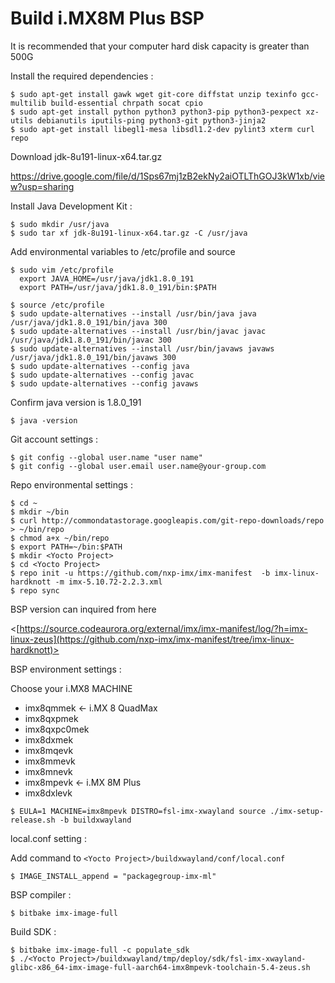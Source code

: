 # Build i.MX8M Plus BSP
It is recommended that your computer hard disk capacity is greater than 500G

Install the required dependencies :
    
    $ sudo apt-get install gawk wget git-core diffstat unzip texinfo gcc-multilib build-essential chrpath socat cpio
    $ sudo apt-get install python python3 python3-pip python3-pexpect xz-utils debianutils iputils-ping python3-git python3-jinja2
    $ sudo apt-get install libegl1-mesa libsdl1.2-dev pylint3 xterm curl repo

Download jdk-8u191-linux-x64.tar.gz

<https://drive.google.com/file/d/1Sps67mj1zB2ekNy2aiOTLThGOJ3kW1xb/view?usp=sharing>

Install Java Development Kit :

    $ sudo mkdir /usr/java
    $ sudo tar xf jdk-8u191-linux-x64.tar.gz -C /usr/java
    
Add environmental variables to /etc/profile and source

    $ sudo vim /etc/profile
      export JAVA_HOME=/usr/java/jdk1.8.0_191
      export PATH=/usr/java/jdk1.8.0_191/bin:$PATH
      
    $ source /etc/profile
    $ sudo update-alternatives --install /usr/bin/java java /usr/java/jdk1.8.0_191/bin/java 300
    $ sudo update-alternatives --install /usr/bin/javac javac /usr/java/jdk1.8.0_191/bin/javac 300
    $ sudo update-alternatives --install /usr/bin/javaws javaws /usr/java/jdk1.8.0_191/bin/javaws 300
    $ sudo update-alternatives --config java
    $ sudo update-alternatives --config javac
    $ sudo update-alternatives --config javaws

Confirm java version is 1.8.0_191

    $ java -version

Git account settings :
    
    $ git config --global user.name "user name"
    $ git config --global user.email user.name@your-group.com
    
Repo environmental settings :

    $ cd ~
    $ mkdir ~/bin
    $ curl http://commondatastorage.googleapis.com/git-repo-downloads/repo > ~/bin/repo
    $ chmod a+x ~/bin/repo
    $ export PATH=~/bin:$PATH
    $ mkdir <Yocto Project>
    $ cd <Yocto Project>
    $ repo init -u https://github.com/nxp-imx/imx-manifest  -b imx-linux-hardknott -m imx-5.10.72-2.2.3.xml
    $ repo sync
    
BSP version can inquired from here 

<[https://source.codeaurora.org/external/imx/imx-manifest/log/?h=imx-linux-zeus](https://github.com/nxp-imx/imx-manifest/tree/imx-linux-hardknott)>

BSP environment settings :

Choose your i.MX8 MACHINE
* imx8qmmek <- i.MX 8 QuadMax
* imx8qxpmek
* imx8qxpc0mek
* imx8dxmek
* imx8mqevk
* imx8mmevk
* imx8mnevk
* imx8mpevk <- i.MX 8M Plus
* imx8dxlevk

`$ EULA=1 MACHINE=imx8mpevk DISTRO=fsl-imx-xwayland source ./imx-setup-release.sh -b buildxwayland`

local.conf setting :

Add command to `<Yocto Project>/buildxwayland/conf/local.conf`

    $ IMAGE_INSTALL_append = "packagegroup-imx-ml"
    
BSP compiler :
    
    $ bitbake imx-image-full

Build SDK :
    
    $ bitbake imx-image-full -c populate_sdk
    $ ./<Yocto Project>/buildxwayland/tmp/deploy/sdk/fsl-imx-xwayland-glibc-x86_64-imx-image-full-aarch64-imx8mpevk-toolchain-5.4-zeus.sh
